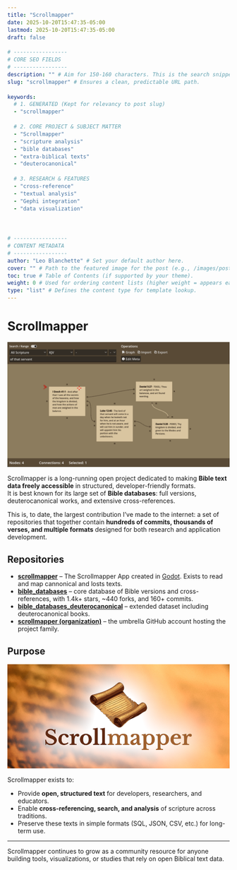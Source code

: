 ```yaml
---
title: "Scrollmapper"
date: 2025-10-20T15:47:35-05:00
lastmod: 2025-10-20T15:47:35-05:00 
draft: false 

# -----------------
# CORE SEO FIELDS
# -----------------
description: "" # Aim for 150-160 characters. This is the search snippet.
slug: "scrollmapper" # Ensures a clean, predictable URL path.

keywords: 
  # 1. GENERATED (Kept for relevancy to post slug)
  - "scrollmapper" 
  
  # 2. CORE PROJECT & SUBJECT MATTER
  - "Scrollmapper"
  - "scripture analysis"
  - "bible databases"
  - "extra-biblical texts"
  - "deuterocanonical"
  
  # 3. RESEARCH & FEATURES
  - "cross-reference"
  - "textual analysis"
  - "Gephi integration"
  - "data visualization"


  
# -----------------
# CONTENT METADATA
# -----------------
author: "Leo Blanchette" # Set your default author here.
cover: "" # Path to the featured image for the post (e.g., /images/post-name/featured.jpg).
toc: true # Table of Contents (if supported by your theme).
weight: 0 # Used for ordering content lists (higher weight = appears earlier).
type: "list" # Defines the content type for template lookup.
---
```


# Scrollmapper

![Screenshot of Scrollmapper Interface, Godot](images/scrollmap.png)

Scrollmapper is a long-running open project dedicated to making **Bible text data freely accessible** in structured, developer-friendly formats.  
It is best known for its large set of **Bible databases**: full versions, deuterocanonical works, and extensive cross-references.

This is, to date, the largest contribution I’ve made to the internet: a set of repositories that together contain **hundreds of commits, thousands of verses, and multiple formats** designed for both research and application development.

## Repositories

- [**scrollmapper**](https://github.com/scrollmapper/scrollmapper) – The Scrollmapper App created in [Godot](https://godotengine.org/). Exists to read and map cannonical and losts texts.  
- [**bible_databases**](https://github.com/scrollmapper/bible_databases) – core database of Bible versions and cross-references, with 1.4k+ stars, ~440 forks, and 160+ commits.  
- [**bible_databases_deuterocanonical**](https://github.com/scrollmapper/bible_databases_deuterocanonical) – extended dataset including deuterocanonical books.  
- [**scrollmapper (organization)**](https://github.com/scrollmapper/) – the umbrella GitHub account hosting the project family.  

## Purpose

![Scrollmapper Logo](images/scrollmapper.png)

Scrollmapper exists to:

- Provide **open, structured text** for developers, researchers, and educators.  
- Enable **cross-referencing, search, and analysis** of scripture across traditions.  
- Preserve these texts in simple formats (SQL, JSON, CSV, etc.) for long-term use.  

---

Scrollmapper continues to grow as a community resource for anyone building tools, visualizations, or studies that rely on open Biblical text data.